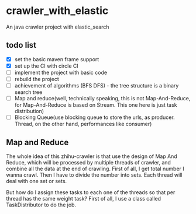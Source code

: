# crawler_with_elastic
An java crawler project with elastic_search

## todo list
- [x] set the basic maven frame support
- [x] set up the CI with circle CI
- [ ] implement the project with basic code
- [ ] rebuild the project
- [ ] achievement of algorithms (BFS DFS) - the tree structure is a binary search tree
- [ ] Map and reduce(well, technically speaking, this is not Map-And-Reduce, for Map-And-Reduce is based on Stream. This one here is just task distribution)
- [ ] Blocking Queue(use blocking queue to store the urls, as producer.  Thread, on the other hand, performances like consumer)

## Map and Reduce
The whole idea of this zhihu-crawler is that use the design of Map And Reduce, which will be
processed by multiple threads of crawler, and combine all the data at the end of crawling.
First of all, I get total number I wanna crawl. Then I have to divide the number into sets.
Each thread will deal with one set or sets.

But how do I assign these tasks to each one of the threads so that per thread has the same weight task?
First of all, I use a class called TaskDistributor to do the job.